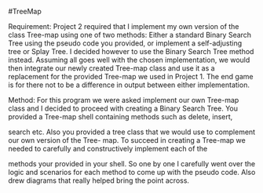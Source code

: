 #TreeMap

Requirement:
Project 2 required that I implement my own version of the class Tree-map using one of two methods:
Either a standard Binary Search Tree using the pseudo code you provided, or implement a self-adjusting
tree or Splay Tree. I decided however to use the Binary Search Tree method instead. Assuming all goes
well with the chosen implementation, we would then integrate our newly created Tree-map class and use
it as a replacement for the provided Tree-map we used in Project 1. The end game is for there not to be a
difference in output between either implementation.


Method:
For this program we were asked implement our own Tree-map class and I decided to proceed with
creating a Binary Search Tree. You provided a Tree-map shell containing methods such as delete, insert,

search etc. Also you provided a tree class that we would use to complement our own version of the Tree-
map. To succeed in creating a Tree-map we needed to carefully and constructively implement each of the

methods your provided in your shell. So one by one I carefully went over the logic and scenarios for each
method to come up with the pseudo code. Also drew diagrams that really helped bring the point across.
